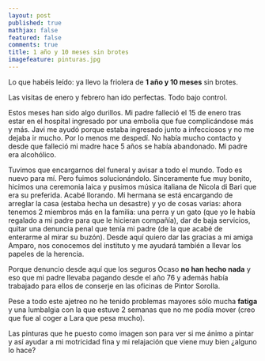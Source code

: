 ```yaml
---
layout: post
published: true
mathjax: false
featured: false
comments: true
title: 1 año y 10 meses sin brotes
imagefeature: pinturas.jpg
---
```

Lo que habéis leído: ya llevo la friolera de **1 año y 10 meses** sin brotes. 

Las visitas de enero y febrero han ido perfectas. Todo bajo control.

Estos meses han sido algo durillos. Mi padre falleció el 15 de enero tras estar en el hospital ingresado por una embolia que fue complicándose más y más.
Javi me ayudó porque estaba ingresado junto a infecciosos y no me dejaba ir mucho. Por lo menos me despedí. No había mucho contacto y desde que falleció mi madre hace 5 años se había abandonado. Mi padre era alcohólico.

Tuvimos que encargarnos del funeral y avisar a todo el mundo. Todo es nuevo para mí. Pero fuimos solucionándolo. Sinceramente fue muy bonito, hicimos una ceremonia laica y pusimos música italiana de Nicola di Bari que era su preferida. Acabé llorando.
Mi hermana se está encargando de arreglar la casa (estaba hecha un desastre) y yo de cosas varias: ahora tenemos 2 miembros más en la familia: una perra y un gato (que yo le había regalado a mi padre para que le hicieran compañía), dar de baja servicios, quitar una denuncia penal que tenía mi padre (de la que acabé de enterarme al mirar su buzón). Desde aquí quiero dar las gracias a mi amiga Amparo, nos conocemos del instituto y me ayudará también a llevar los papeles de la herencia. 

Porque denuncio desde aquí que los seguros Ocaso **no han hecho nada** y eso que mi padre llevaba pagando desde el año 76 y además había trabajado para ellos de conserje en las oficinas de Pintor Sorolla.

Pese a todo este ajetreo no he tenido problemas mayores sólo mucha **fatiga** y una lumbalgia con la que estuve 2 semanas que no me podía mover (creo que fue al coger a Lara que pesa mucho).

Las pinturas que he puesto como imagen son para  ver si me ánimo a pintar y así ayudar a mi motricidad fina y mi relajación que viene muy bien ¿alguno lo hace?